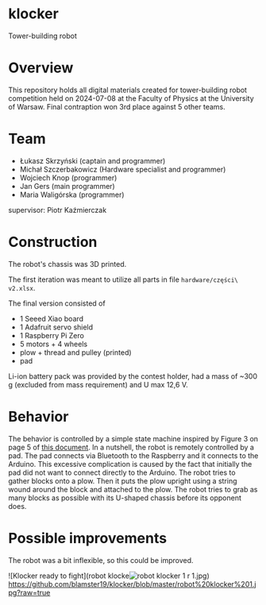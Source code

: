 # klocker
Tower-building robot

# Overview
This repository holds all digital materials created for tower-building robot competition held on 2024-07-08 at the Faculty of Physics at the University of Warsaw. Final contraption won 3rd place against 5 other teams.

# Team
* Łukasz Skrzyński (captain and programmer)
* Michał Szczerbakowicz (Hardware specialist and programmer)
* Wojciech Knop (programmer)
* Jan Gers (main programmer)
* Maria Waligórska (programmer)

supervisor: Piotr Kaźmierczak

# Construction
The robot's chassis was 3D printed.

The first iteration was meant to utilize all parts in file `hardware/części\ v2.xlsx`.

The final version consisted of
* 1 Seeed Xiao board
* 1 Adafruit servo shield
* 1 Raspberry Pi Zero 
* 5 motors + 4 wheels
* plow + thread and pulley (printed)
* pad

Li-ion battery pack was provided by the contest holder, had a mass of ~300 g (excluded from mass requirement) and U max 12,6 V.

# Behavior
The behavior is controlled by a simple state machine inspired by Figure 3 on page 5 of [this document](http://www.ridgesoft.com/articles/minisumo/Building%20and%20Programming%20a%20Mini-Sumo.pdf). In a nutshell, the robot is remotely controlled by a pad. The pad connects via Bluetooth to the Raspberry and it connects to the Arduino. This excessive complication is caused by the fact that initially the pad did not want to connect directly to the Arduino. The robot tries to gather blocks onto a plow. Then it puts the plow upright using a string wound around the block and attached to the plow. The robot tries to grab as many blocks as possible with its U-shaped chassis before its opponent does.

# Possible improvements
The robot was a bit inflexible, so this could be improved.

![Klocker ready to fight](robot klocke![robot klocker 1](https://github.com/user-attachments/assets/5aadc3d3-a276-40a1-91cd-d3ce7dbd9a2a)
r 1.jpg) https://github.com/blamster19/klocker/blob/master/robot%20klocker%201.jpg?raw=true
